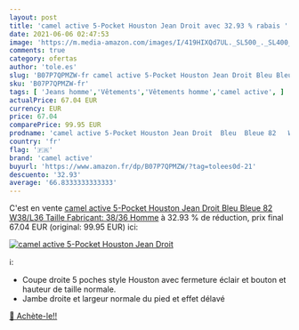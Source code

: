 ```yaml
---
layout: post
title: 'camel active 5-Pocket Houston Jean Droit avec 32.93 % rabais '
date: 2021-06-06 02:47:53
image: 'https://m.media-amazon.com/images/I/419HIXQd7UL._SL500_._SL400_.jpg'
comments: true
category: ofertas
author: 'tole.es'
slug: 'B07P7QPMZW-fr camel active 5-Pocket Houston Jean Droit Bleu Bleue 82...'
sku: 'B07P7QPMZW-fr'
tags: [ 'Jeans homme','Vêtements','Vêtements homme','camel active', ]
actualPrice: 67.04 EUR
currency: EUR
price: 67.04
comparePrice: 99.95 EUR
prodname: 'camel active 5-Pocket Houston Jean Droit  Bleu  Bleue 82   W38/L36  Taille Fabricant: 38/36  Homme'
country: 'fr'
flag: '🇫🇷'
brand: 'camel active'
buyurl: 'https://www.amazon.fr/dp/B07P7QPMZW/?tag=tolees0d-21'
descuento: '32.93'
average: '66.8333333333333'
---
```


C'est en vente [camel active 5-Pocket Houston Jean Droit  Bleu  Bleue 82   W38/L36  Taille Fabricant: 38/36  Homme](https://www.amazon.fr/dp/B07P7QPMZW/?tag=tolees0d-21)  à  32.93 % de réduction, prix final  67.04 EUR (original: 99.95 EUR) ici:

[![camel active 5-Pocket Houston Jean Droit](https://m.media-amazon.com/images/I/419HIXQd7UL._SL500_._SL400_.jpg)](https://www.amazon.fr/dp/B07P7QPMZW/?tag=tolees0d-21)

ℹ️:

- Coupe droite 5 poches style Houston avec fermeture éclair et bouton et hauteur de taille normale.
- Jambe droite et largeur normale du pied et effet délavé

[🛒 Achète-le!!](https://www.amazon.fr/dp/B07P7QPMZW/?tag=tolees0d-21)
